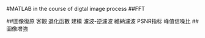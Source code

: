 #MATLAB
in the course of digtal image process
##FFT

##圖像復原
客觀
退化函數  建模
濾波-逆濾波 維納濾波
PSNR指标 峰值信噪比
##圖像增強